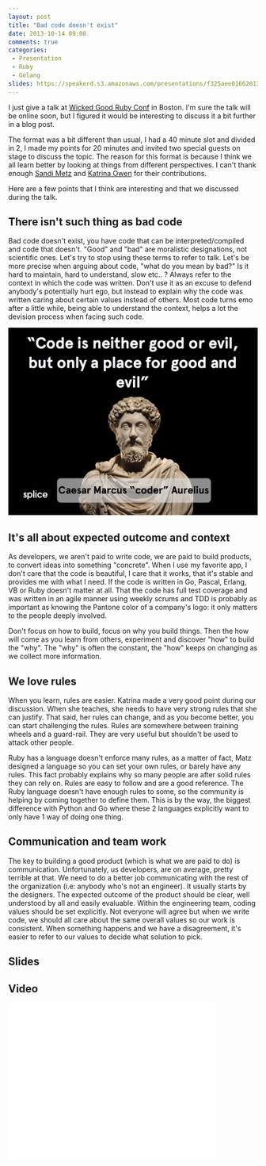 ```yaml
---
layout: post
title: "Bad code doesn't exist"
date: 2013-10-14 09:08
comments: true
categories: 
 - Presentation
 - Ruby
 - Golang
slides: https://speakerd.s3.amazonaws.com/presentations/f325aee016620131a63906e09cf22df5/wickedbadruby-2013.pdf
---
```


I just give a talk at [Wicked Good Ruby Conf](http://wickedgoodruby.com/) in Boston. I'm sure the talk will be online soon, but I figured it would be interesting to discuss it a bit further in a blog post.

The format was a bit different than usual, I had a 40 minute slot and
divided in 2, I made my points for 20 minutes and invited two special
guests on stage to discuss the topic. The reason for this format is
because I think we all learn better by looking at things from different
perspectives. I can't thank enough [Sandi Metz](http://www.sandimetz.com/) and [Katrina Owen](http://kytrinyx.com/) for their contributions.

Here are a few points that I think are interesting and
that we discussed during the talk.

## There isn't such thing as bad code

Bad code doesn't exist, you have code that can be interpreted/compiled and code that doesn't.
"Good" and "bad" are moralistic designations, not scientific ones.
Let's try to stop using these terms to refer to talk. Let's be more
precise when arguing about code, "what do you mean by bad?" Is it
hard to maintain, hard to understand, slow etc.. ?
Always refer to the context in which the code was written. Don't use it
as an excuse to defend anybody's potentially hurt ego, but instead to
explain why the code was written caring about certain values instead of
others. Most code turns emo after a little while, being able to
understand the context, helps a lot the devision process when facing
such code.

![Bad code](/images/matt_aimonetti-code_apology.jpg)

## It's all about expected outcome and context

As developers, we aren't paid to write code, we are paid to build
products, to convert ideas into something "concrete". When I use my
favorite app, I don't care that the code is beautiful, I care that it
works, that it's stable and provides me with what I need. If the code is
written in Go, Pascal, Erlang, VB or Ruby doesn't matter at all. That the
code has full test coverage and was written in an agile manner using
weekly scrums and TDD is probably as important as knowing the Pantone
color of a company's logo: it only matters to the people deeply
involved.

Don't focus on how to build, focus on why you build things. Then the how
will come as you learn from others, experiment and discover "how" to build
the "why". The "why" is often the constant, the "how" keeps on changing
as we collect more information.

## We love rules

When you learn, rules are easier. Katrina made a very good point during
our discussion. When she teaches, she needs to have very strong rules
that she can justify. That said, her rules can change, and as you become
better, you can start challenging the rules. Rules are somewhere between
training wheels and a guard-rail. They are very useful but shouldn't be
used to attack other people.

Ruby has a language doesn't enforce many rules, as a matter of fact,
Matz designed a language so you can set your own rules, or barely have
any rules.
This fact probably explains why so many people are after solid rules
they can rely on. Rules are easy to follow and are a good reference.
The Ruby language doesn't have enough rules to some, so the community is
helping by coming together to define them. 
This is by the way, the biggest difference with Python and Go where
these 2 languages explicitly want to only have 1 way of doing one thing.


## Communication and team work

The key to building a good product (which is what we are paid to do) is
communication. Unfortunately, us developers, are on average, pretty
terrible at that.
We need to do a better job communicating with the rest of the
organization (i.e: anybody who's not an engineer). It usually starts by
the designers. The expected outcome of the product should be clear, well
understood by all and easily evaluable.
Within the engineering team, coding values should be set explicitly.
Not everyone will agree but when we write code, we should all care about
the same overall values so our work is consistent. When something
happens and we have a disagreement, it's easier to refer to our values
to decide what solution to pick.


## Slides

<script async class="speakerdeck-embed" data-id="f325aee016620131a63906e09cf22df5" data-ratio="1.33333333333333" src="//speakerdeck.com/assets/embed.js"></script>

## Video

<iframe width="420" height="315" src="//www.youtube.com/embed/VO-NvnZfMA4" frameborder="0" allowfullscreen></iframe>
